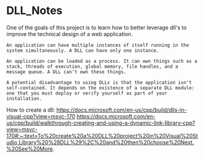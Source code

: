# DLL_Notes

One of the goals of this project is to learn how to better leverage dll's to improve the technical design of a web application.

    An application can have multiple instances of itself running in the system simultaneously. A DLL can have only one instance.

    An application can be loaded as a process. It can own things such as a stack, threads of execution, global memory, file handles, and a message queue. A DLL can't own these things.

    A potential disadvantage to using DLLs is that the application isn't self-contained. It depends on the existence of a separate DLL module: one that you must deploy or verify yourself as part of your installation.

How to create a dll:
    https://docs.microsoft.com/en-us/cpp/build/dlls-in-visual-cpp?view=msvc-170
    https://docs.microsoft.com/en-us/cpp/build/walkthrough-creating-and-using-a-dynamic-link-library-cpp?view=msvc-170#:~:text=To%20create%20a%20DLL%20project%20in%20Visual%20Studio,Library%20%28DLL%29%2C%20and%20then%20choose%20Next.%20See%20More.